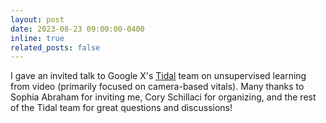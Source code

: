 ```yaml
---
layout: post
date: 2023-08-23 09:00:00-0400
inline: true
related_posts: false
---
```


I gave an invited talk to Google X's [Tidal](https://x.company/projects/tidal/) team on unsupervised learning from video (primarily focused on camera-based vitals).
Many thanks to Sophia Abraham for inviting me, Cory Schillaci for organizing, and the rest of the Tidal team for great questions and discussions!

